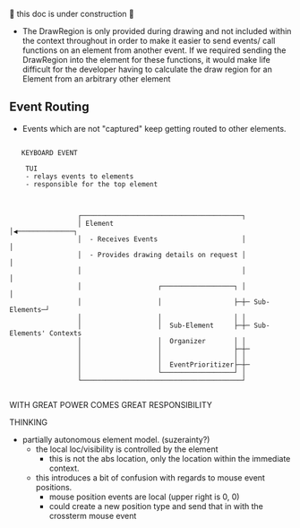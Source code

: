 
🚧 this doc is under construction 🚧  


 - The DrawRegion is only provided during drawing and not included within the
   context throughout in order to make it easier to send events/ call functions
   on an element from another event. If we required sending the DrawRegion into 
   the element for these functions, it would make life difficult for the
   developer having to calculate the draw region for an Element from an
   arbitrary other element


## Event Routing

 -  Events which are not "captured" keep getting routed to other elements.

```
                                                                                             
   KEYBOARD EVENT                                                                            
                                                                                             
    TUI                                                                                      
    - relays events to elements                                                               
    - responsible for the top element                                                        
                                                                                             
                                                                                             
                                                                                             
                 ┌────────────────────────────────────────┐                                  
                 │ Element                                │◀──────────────┐                  
                 │  - Receives Events                     │               │                 
                 │  - Provides drawing details on request │               │                     
                 │                                        │               │                  
                 │                   ┌──────────────────┐ │               │                   
                 │                   │                  ├─┼─ Sub-Elements─┘                  
                 │                   │                  │ │                                      
                 │                   │  Sub-Element     ├─┼─ Sub-Elements' Contexts
                 │                   │  Organizer       │ │   
                 │                   │                  ├─┼─  
                 │                   │                  │ │   
                 │                   │  EventPrioritizer├─┼─                          
                 │                   └──────────────────┘ │                                  
                 └────────────────────────────────────────┘                                  
                                                                                             
```

WITH GREAT POWER COMES GREAT RESPONSIBILITY 

THINKING
 - partially autonomous element model. (suzerainty?)
   - the local loc/visibility is controlled by the element
     - this is not the abs location, only the location within the immediate
       context.
   - this introduces a bit of confusion with regards to mouse event positions. 
     - mouse position events are local (upper right is 0, 0) 
     - could create a new position type and send that in with the crossterm mouse
       event 
